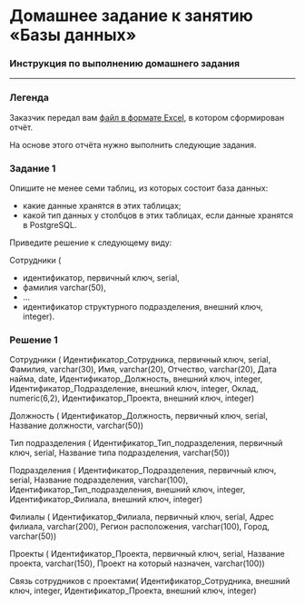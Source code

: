 # Домашнее задание к занятию «Базы данных»

### Инструкция по выполнению домашнего задания

---
### Легенда

Заказчик передал вам [файл в формате Excel](https://github.com/netology-code/sdb-homeworks/blob/main/resources/hw-12-1.xlsx), в котором сформирован отчёт. 

На основе этого отчёта нужно выполнить следующие задания.

### Задание 1

Опишите не менее семи таблиц, из которых состоит база данных:

- какие данные хранятся в этих таблицах;
- какой тип данных у столбцов в этих таблицах, если данные хранятся в PostgreSQL.

Приведите решение к следующему виду:

Сотрудники (

- идентификатор, первичный ключ, serial,
- фамилия varchar(50),
- ...
- идентификатор структурного подразделения, внешний ключ, integer).

### Решение 1

Сотрудники (
   Идентификатор_Сотрудника, первичный ключ, serial,
   Фамилия, varchar(30),
   Имя, varchar(20),
   Отчество, varchar(20),
   Дата найма, date,
   Идентификатор_Должность, внешний ключ, integer,
   Идентификатор_Подразделение, внешний ключ, integer,
   Оклад, numeric(6,2),
   Идентификатор_Проекта, внешний ключ, integer)

Должность (
   Идентификатор_Должность, первичный ключ, serial,
   Название должности, varchar(50))

Тип подразделения (
   Идентификатор_Тип_подразделения, первичный ключ, serial,
   Название типа подразделения, varchar(50))

Подразделения (
   Идентификатор_Подразделения, первичный ключ, serial,
   Название подразделения, varchar(100),
   Идентификатор_Тип_подразделения, внешний ключ, integer,
   Идентификатор_Филиала, внешний ключ, integer)

Филиалы (
   Идентификатор_Филиала, первичный ключ, serial,
   Адрес филиала, varchar(200),
   Регион расположения, varchar(100),
   Город, varchar(50))

Проекты (
   Идентификатор_Проекта, первичный ключ, serial,
   Название проекта, varchar(150),
   Проект на который назначен, varchar(100))

Связь сотрудников с проектами(
   Идентификатор_Сотрудника, внешний ключ, integer,
   Идентификатор_Проекта, внешний ключ, integer)


